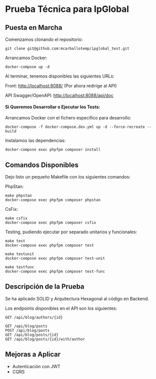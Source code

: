 # Prueba Técnica para IpGlobal

## Puesta en Marcha

Comenzamos clonando el repositorio:

    git clone git@github.com:mcarballotemp/ipglobal_test.git

Arrancamos Docker:

    docker-compose up -d

Al terminar, tenemos disponibles las siguientes URLs:

Front: [http://localhost:8088/](http://localhost:8088/) (Por ahora redirige al API)

API Swagger/OpenAPI: [http://localhost:8088/api/doc](http://localhost:8088/api/doc)

#### Si Queremos Desarrollar o Ejecutar los Tests:

Arrancamos Docker con el fichero específico para desarrollo:

    docker-compose -f docker-compose.dev.yml up -d --force-recreate --build

Instalamos las dependencias:

    docker-compose exec phpfpm composer install

## Comandos Disponibles

Dejo listo un pequeño Makefile con los siguientes comandos: 

PhpStan:

    make phpstan
    docker-compose exec phpfpm composer phpstan

CsFix:

    make csfix
    docker-compose exec phpfpm composer csfix

Testing, pudiendo ejecutar por separado unitarios y funcionales:

    make test
    docker-compose exec phpfpm composer test

    make testunit
    docker-compose exec phpfpm composer test-unit

    make testfunc
    docker-compose exec phpfpm composer test-func

## Descripción de la Prueba

Se ha aplicado SOLID y Arquitectura Hexagonal al código en Backend.

Los endpoints disponibles en el API son los siguientes:

    GET /api/blog/authors/{id}

    GET /api/blog/posts
    POST /api/blog/posts
    GET /api/blog/posts/{id}
    GET /api/blog/posts/{id}/with/author

## Mejoras a Aplicar

- Autenticación con JWT
- CQRS

